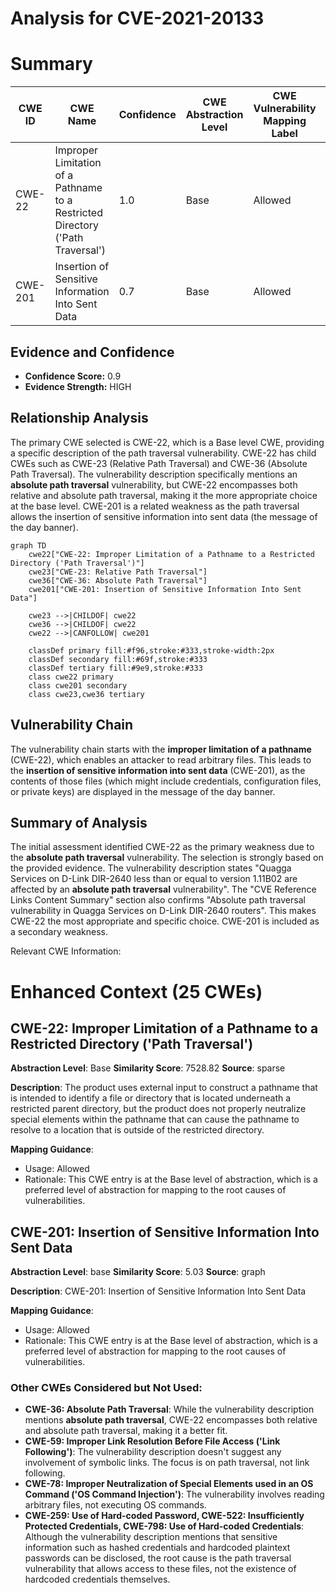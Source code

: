# Analysis for CVE-2021-20133

# Summary
| CWE ID | CWE Name | Confidence | CWE Abstraction Level | CWE Vulnerability Mapping Label | CWE-Vulnerability Mapping Notes |
|---|---|---|---|---|---|
| CWE-22 | Improper Limitation of a Pathname to a Restricted Directory ('Path Traversal') | 1.0 | Base | Allowed | Primary CWE |
| CWE-201 | Insertion of Sensitive Information Into Sent Data | 0.7 | Base | Allowed | Secondary Candidate |

## Evidence and Confidence

*   **Confidence Score:** 0.9
*   **Evidence Strength:** HIGH

## Relationship Analysis
The primary CWE selected is CWE-22, which is a Base level CWE, providing a specific description of the path traversal vulnerability. CWE-22 has child CWEs such as CWE-23 (Relative Path Traversal) and CWE-36 (Absolute Path Traversal). The vulnerability description specifically mentions an **absolute path traversal** vulnerability, but CWE-22 encompasses both relative and absolute path traversal, making it the more appropriate choice at the base level. CWE-201 is a related weakness as the path traversal allows the insertion of sensitive information into sent data (the message of the day banner).

```mermaid
graph TD
    cwe22["CWE-22: Improper Limitation of a Pathname to a Restricted Directory ('Path Traversal')"]
    cwe23["CWE-23: Relative Path Traversal"]
    cwe36["CWE-36: Absolute Path Traversal"]
    cwe201["CWE-201: Insertion of Sensitive Information Into Sent Data"]
    
    cwe23 -->|CHILDOF| cwe22
    cwe36 -->|CHILDOF| cwe22
    cwe22 -->|CANFOLLOW| cwe201
    
    classDef primary fill:#f96,stroke:#333,stroke-width:2px
    classDef secondary fill:#69f,stroke:#333
    classDef tertiary fill:#9e9,stroke:#333
    class cwe22 primary
    class cwe201 secondary
    class cwe23,cwe36 tertiary
```

## Vulnerability Chain
The vulnerability chain starts with the **improper limitation of a pathname** (CWE-22), which enables an attacker to read arbitrary files. This leads to the **insertion of sensitive information into sent data** (CWE-201), as the contents of those files (which might include credentials, configuration files, or private keys) are displayed in the message of the day banner.

## Summary of Analysis
The initial assessment identified CWE-22 as the primary weakness due to the **absolute path traversal** vulnerability. The selection is strongly based on the provided evidence. The vulnerability description states "Quagga Services on D-Link DIR-2640 less than or equal to version 1.11B02 are affected by an **absolute path traversal** vulnerability". The "CVE Reference Links Content Summary" section also confirms "Absolute path traversal vulnerability in Quagga Services on D-Link DIR-2640 routers". This makes CWE-22 the most appropriate and specific choice. CWE-201 is included as a secondary weakness.

Relevant CWE Information:

# Enhanced Context (25 CWEs)

## CWE-22: Improper Limitation of a Pathname to a Restricted Directory ('Path Traversal')
**Abstraction Level**: Base
**Similarity Score**: 7528.82
**Source**: sparse

**Description**:
The product uses external input to construct a pathname that is intended to identify a file or directory that is located underneath a restricted parent directory, but the product does not properly neutralize special elements within the pathname that can cause the pathname to resolve to a location that is outside of the restricted directory.

**Mapping Guidance**:
- Usage: Allowed
- Rationale: This CWE entry is at the Base level of abstraction, which is a preferred level of abstraction for mapping to the root causes of vulnerabilities.

## CWE-201: Insertion of Sensitive Information Into Sent Data
**Abstraction Level**: base
**Similarity Score**: 5.03
**Source**: graph

**Description**:
CWE-201: Insertion of Sensitive Information Into Sent Data

**Mapping Guidance**:
- Usage: Allowed
- Rationale: This CWE entry is at the Base level of abstraction, which is a preferred level of abstraction for mapping to the root causes of vulnerabilities.

### Other CWEs Considered but Not Used:

*   **CWE-36: Absolute Path Traversal**: While the vulnerability description mentions **absolute path traversal**, CWE-22 encompasses both relative and absolute path traversal, making it a better fit.
*   **CWE-59: Improper Link Resolution Before File Access ('Link Following')**: The vulnerability description doesn't suggest any involvement of symbolic links. The focus is on path traversal, not link following.
*   **CWE-78: Improper Neutralization of Special Elements used in an OS Command ('OS Command Injection')**: The vulnerability involves reading arbitrary files, not executing OS commands.
*   **CWE-259: Use of Hard-coded Password, CWE-522: Insufficiently Protected Credentials, CWE-798: Use of Hard-coded Credentials**: Although the vulnerability description mentions that sensitive information such as hashed credentials and hardcoded plaintext passwords can be disclosed, the root cause is the path traversal vulnerability that allows access to these files, not the existence of hardcoded credentials themselves.